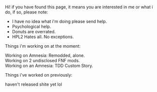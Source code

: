 Hi! if you have found this page, it means you are interested in me or what i do, if so, please note:

- I have no idea what i'm doing please send help.
- Psychological help.
- Donuts are overrated.
- HPL2 Hates all. No exceptions.

Things i'm working on at the moment:

Working on Amnesia: Remodded, alone.<br />
Working on 2 undisclosed FNF mods.<br />
Working on an Amnesia: TDD Custom Story.<br />

Things i've worked on previously:

haven't released shite yet lol
